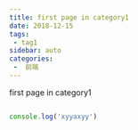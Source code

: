 ```yaml
---
title: first page in category1
date: 2018-12-15
tags:
 - tag1
sidebar: auto
categories:
 -  前端
---
```


first page in category1
```js

console.log('xyyaxyy')
```